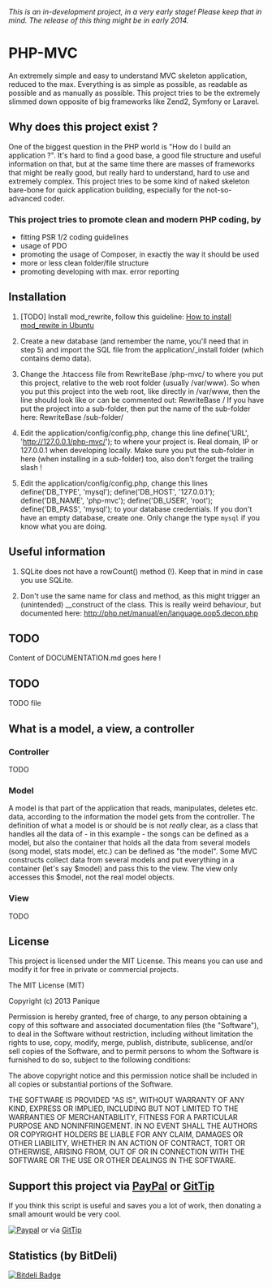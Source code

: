 *This is an in-development project, in a very early stage! Please keep that in mind. The release of this thing might
be in early 2014.*

# PHP-MVC

An extremely simple and easy to understand MVC skeleton application, reduced to the max.
Everything is as simple as possible, as readable as possible and as manually as possible.
This project tries to be the extremely slimmed down opposite of big frameworks like Zend2, Symfony or Laravel.

## Why does this project exist ?

One of the biggest question in the PHP world is "How do I build an application ?".
It's hard to find a good base, a good file structure and useful information on that, but at the same time
there are masses of frameworks that might be really good, but really hard to understand, hard to use and extremely
complex. This project tries to be some kind of naked skeleton bare-bone for quick application building,
especially for the not-so-advanced coder.

### This project tries to promote clean and modern PHP coding, by

- fitting PSR 1/2 coding guidelines
- usage of PDO
- promoting the usage of Composer, in exactly the way it should be used
- more or less clean folder/file structure
- promoting developing with max. error reporting

## Installation

1. [TODO] Install mod_rewrite, follow this guideline:
[How to install mod_rewite in Ubuntu](http://www.dev-metal.com/enable-mod_rewrite-ubuntu-12-04-lts/)

2. Create a new database (and remember the name, you'll need that in step 5) and import the SQL file from the
application/_install folder (which contains demo data).

3. Change the .htaccess file from
RewriteBase /php-mvc/
to where you put this project, relative to the web root folder (usually /var/www). So when you put this project into
the web root, like directly in /var/www, then the line should look like or can be commented out:
RewriteBase /
If you have put the project into a sub-folder, then put the name of the sub-folder here:
RewriteBase /sub-folder/

4. Edit the application/config/config.php, change this line
define('URL', 'http://127.0.0.1/php-mvc/');
to where your project is. Real domain, IP or 127.0.0.1 when developing locally. Make sure you put the sub-folder
in here (when installing in a sub-folder) too, also don't forget the trailing slash !

5. Edit the application/config/config.php, change this lines
define('DB_TYPE', 'mysql');
define('DB_HOST', '127.0.0.1');
define('DB_NAME', 'php-mvc');
define('DB_USER', 'root');
define('DB_PASS', 'mysql');
to your database credentials. If you don't have an empty database, create one. Only change the type `mysql` if you
know what you are doing.

## Useful information

1. SQLite does not have a rowCount() method (!). Keep that in mind in case you use SQLite.

2. Don't use the same name for class and method, as this might trigger an (unintended) __construct of the class.
   This is really weird behaviour, but documented here: http://php.net/manual/en/language.oop5.decon.php

## TODO

Content of DOCUMENTATION.md goes here !

## TODO

TODO file

## What is a model, a view, a controller

### Controller

TODO

### Model

A model is that part of the application that reads, manipulates, deletes etc. data, according to the information
the model gets from the controller. The definition of what a model is or should be is not *really* clear, as a class
that handles all the data of - in this example - the songs can be defined as a model, but also the container that
holds all the data from several models (song model, stats model, etc.) can be defined as "the model". Some MVC
constructs collect data from several models and put everything in a container (let's say $model) and pass this to the
view. The view only accesses this $model, not the real model objects.

### View

TODO

## License

This project is licensed under the MIT License.
This means you can use and modify it for free in private or commercial projects.

The MIT License (MIT)

Copyright (c) 2013 Panique

Permission is hereby granted, free of charge, to any person obtaining a copy of
this software and associated documentation files (the "Software"), to deal in
the Software without restriction, including without limitation the rights to
use, copy, modify, merge, publish, distribute, sublicense, and/or sell copies of
the Software, and to permit persons to whom the Software is furnished to do so,
subject to the following conditions:

The above copyright notice and this permission notice shall be included in all
copies or substantial portions of the Software.

THE SOFTWARE IS PROVIDED "AS IS", WITHOUT WARRANTY OF ANY KIND, EXPRESS OR
IMPLIED, INCLUDING BUT NOT LIMITED TO THE WARRANTIES OF MERCHANTABILITY, FITNESS
FOR A PARTICULAR PURPOSE AND NONINFRINGEMENT. IN NO EVENT SHALL THE AUTHORS OR
COPYRIGHT HOLDERS BE LIABLE FOR ANY CLAIM, DAMAGES OR OTHER LIABILITY, WHETHER
IN AN ACTION OF CONTRACT, TORT OR OTHERWISE, ARISING FROM, OUT OF OR IN
CONNECTION WITH THE SOFTWARE OR THE USE OR OTHER DEALINGS IN THE SOFTWARE.

## Support this project via [PayPal](https://www.paypal.com/cgi-bin/webscr?cmd=_s-xclick&hosted_button_id=P5YLUK4MW3LDG) or [GitTip](https://www.gittip.com/Panique/)

If you think this script is useful and saves you a lot of work, then donating a small amount would be very cool.

[![Paypal](http://www.php-login.net/img/paypal.png)](https://www.paypal.com/cgi-bin/webscr?cmd=_s-xclick&hosted_button_id=P5YLUK4MW3LDG) or via [GitTip](https://www.gittip.com/Panique/)


## Statistics (by BitDeli)

[![Bitdeli Badge](https://d2weczhvl823v0.cloudfront.net/panique/php-mvc/trend.png)](https://bitdeli.com/free "Bitdeli Badge")
